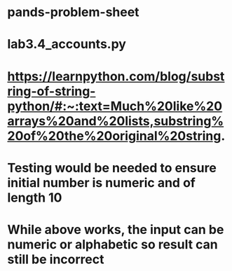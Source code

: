 # pands-problem-sheet







# lab3.4_accounts.py

# https://learnpython.com/blog/substring-of-string-python/#:~:text=Much%20like%20arrays%20and%20lists,substring%20of%20the%20original%20string.

# Testing would be needed to ensure initial number is numeric and of length 10
# While above works, the input can be numeric or alphabetic so result can still be incorrect